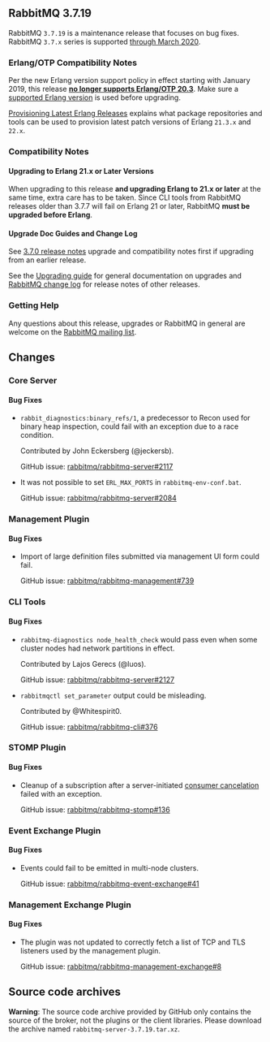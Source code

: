 ## RabbitMQ 3.7.19

RabbitMQ `3.7.19` is a maintenance release that focuses on bug fixes.
RabbitMQ `3.7.x` series is supported [through March 2020](https://www.rabbitmq.com/versions.html).

### Erlang/OTP Compatibility Notes

Per the new Erlang version support policy in effect starting with January 2019,
this release [**no longer supports Erlang/OTP 20.3**](https://groups.google.com/d/msg/rabbitmq-users/G4UJ9zbIYHs/qCeyjkjyCQAJ).
Make sure a [supported Erlang version](https://www.rabbitmq.com/which-erlang.html) is used before upgrading.

[Provisioning Latest Erlang Releases](https://www.rabbitmq.com/which-erlang.html#erlang-repositories) explains
what package repositories and tools can be used to provision latest patch versions of Erlang `21.3.x` and `22.x`.

### Compatibility Notes

#### Upgrading to Erlang 21.x or Later Versions

When upgrading to this release **and upgrading Erlang to 21.x or later** at the same time, extra care has to be taken.
Since CLI tools from RabbitMQ releases older than 3.7.7 will fail on Erlang 21 or later,
RabbitMQ **must be upgraded before Erlang**.

#### Upgrade Doc Guides and Change Log

See [3.7.0 release notes](https://github.com/rabbitmq/rabbitmq-server/releases/tag/v3.7.0) upgrade
and compatibility notes first if upgrading from an earlier release.

See the [Upgrading guide](https://www.rabbitmq.com/upgrade.html) for general documentation on upgrades
and [RabbitMQ change log](https://www.rabbitmq.com/changelog.html) for release notes of other releases.

### Getting Help

Any questions about this release, upgrades or RabbitMQ in general are welcome on the
[RabbitMQ mailing list](https://groups.google.com/forum/#!forum/rabbitmq-users).


## Changes

### Core Server

#### Bug Fixes

 * `rabbit_diagnostics:binary_refs/1`, a predecessor to Recon used for binary heap inspection,
   could fail with an exception due to a race condition.

   Contributed by John Eckersberg (@jeckersb).

   GitHub issue: [rabbitmq/rabbitmq-server#2117](https://github.com/rabbitmq/rabbitmq-server/pull/2117)

 * It was not possible to set `ERL_MAX_PORTS` in `rabbitmq-env-conf.bat`.

   GitHub issue: [rabbitmq/rabbitmq-server#2084](https://github.com/rabbitmq/rabbitmq-server/issues/2084)


### Management Plugin

#### Bug Fixes

 * Import of large definition files submitted via management UI form could fail.

   GitHub issue: [rabbitmq/rabbitmq-management#739](https://github.com/rabbitmq/rabbitmq-management/issues/739)


### CLI Tools

#### Bug Fixes

 * `rabbitmq-diagnostics node_health_check` would pass even when some cluster nodes had
   network partitions in effect.

   Contributed by Lajos Gerecs (@luos).

   GitHub issue: [rabbitmq/rabbitmq-server#2127](https://github.com/rabbitmq/rabbitmq-server/pull/2127)

 * `rabbitmqctl set_parameter` output could be misleading.

   Contributed by @Whitespirit0.

   GitHub issue: [rabbitmq/rabbitmq-cli#376](https://github.com/rabbitmq/rabbitmq-cli/issues/376)


### STOMP Plugin

#### Bug Fixes

 * Cleanup of a subscription after a server-initiated [consumer cancelation](https://www.rabbitmq.com/consumer-cancel.html)
   failed with an exception.

   GitHub issue: [rabbitmq/rabbitmq-stomp#136](https://github.com/rabbitmq/rabbitmq-stomp/issues/136)


### Event Exchange Plugin

#### Bug Fixes

 * Events could fail to be emitted in multi-node clusters.

   GitHub issue: [rabbitmq/rabbitmq-event-exchange#41](https://github.com/rabbitmq/rabbitmq-event-exchange/issues/41)


### Management Exchange Plugin

#### Bug Fixes

 * The plugin was not updated to correctly fetch a list of TCP and TLS listeners used
   by the management plugin.

   GitHub issue: [rabbitmq/rabbitmq-management-exchange#8](https://github.com/rabbitmq/rabbitmq-management-exchange/issues/8)


## Source code archives

**Warning**: The source code archive provided by GitHub only contains the source of the broker,
not the plugins or the client libraries. Please download the archive named `rabbitmq-server-3.7.19.tar.xz`.
